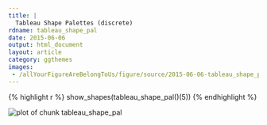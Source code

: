 ```yaml
---
title: |
  Tableau Shape Palettes (discrete)
rdname: tableau_shape_pal
date: 2015-06-06
output: html_document
layout: article
category: ggthemes
images:
 - /allYourFigureAreBelongToUs/figure/source/2015-06-06-tableau_shape_pal/tableau_shape_pal-1.png
---
```





{% highlight r %}
show_shapes(tableau_shape_pal()(5))
{% endhighlight %}

![plot of chunk tableau_shape_pal](/allYourFigureAreBelongToUs/figure/source/2015-06-06-tableau_shape_pal/tableau_shape_pal-1.png) 